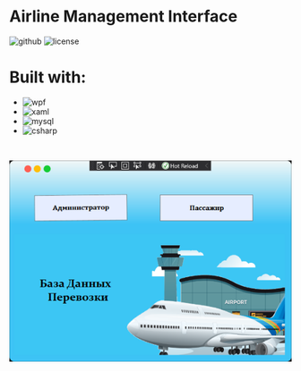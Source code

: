 # Airline Management Interface
![github](https://img.shields.io/badge/App%20build-passed-green?style=plastic&logo=github&logoColor=white)
![license](https://img.shields.io/badge/License-MIT-green?style=plastic&logo=MIT&logoColor=white)
# Built with:
* ![wpf](https://img.shields.io/badge/wpf-v6.0.2-purple?style=plastic&logo=wpf&logoColor=white)
* ![xaml](https://img.shields.io/badge/xaml-release%20v6.0.2-blue?style=plastic&logo=xaml&logoColor=white)
* ![mysql](https://img.shields.io/badge/MySQL-stable%20v8.0.29-orange?style=plastic&logo=mysql&logoColor=white)
* ![csharp](https://img.shields.io/badge/CSharp-v10-green?style=plastic&logo=css&logoColor=white)
<br>
<p align="center">
<img width = "600" src = "https://github.com/Logahn/Airline_DBMS/blob/main/App%20documentation/Capture1.PNG">
</p>

